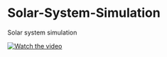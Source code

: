 # Solar-System-Simulation
Solar system simulation

[![Watch the video](https://img.youtube.com/vi/6qcjQJ0vaCk/maxresdefault.jpg)](https://youtu.be/6qcjQJ0vaCk)
